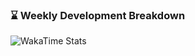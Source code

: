 ### ⌛ Weekly Development Breakdown
![WakaTime Stats](https://github-readme-stats.vercel.app/api/wakatime?username=xswex09)



